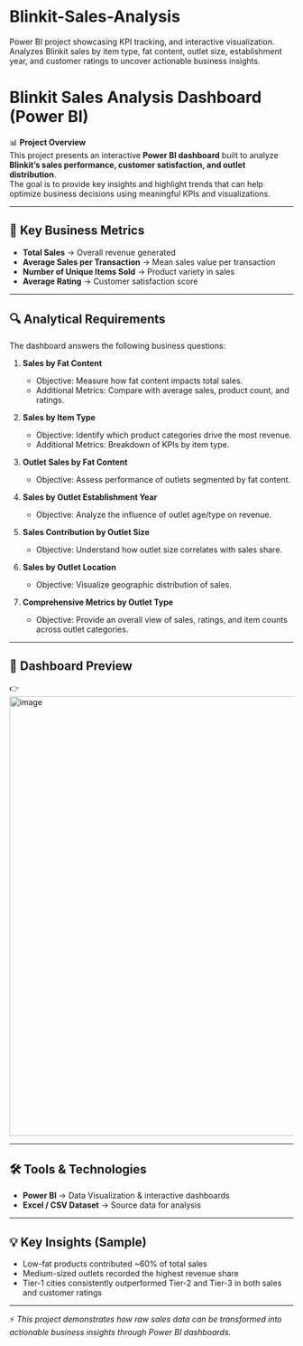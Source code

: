 # Blinkit-Sales-Analysis
Power BI project showcasing KPI tracking, and interactive visualization.  Analyzes Blinkit sales by item type, fat content, outlet size, establishment year, and customer ratings  to uncover actionable business insights.



# Blinkit Sales Analysis Dashboard (Power BI)

📊 **Project Overview**  
This project presents an interactive **Power BI dashboard** built to analyze **Blinkit’s sales performance, customer satisfaction, and outlet distribution**.  
The goal is to provide key insights and highlight trends that can help optimize business decisions using meaningful KPIs and visualizations.  

---

## 🚀 Key Business Metrics
- **Total Sales** → Overall revenue generated  
- **Average Sales per Transaction** → Mean sales value per transaction  
- **Number of Unique Items Sold** → Product variety in sales  
- **Average Rating** → Customer satisfaction score  

---

## 🔍 Analytical Requirements
The dashboard answers the following business questions:

1. **Sales by Fat Content**  
   - Objective: Measure how fat content impacts total sales.  
   - Additional Metrics: Compare with average sales, product count, and ratings.  

2. **Sales by Item Type**  
   - Objective: Identify which product categories drive the most revenue.  
   - Additional Metrics: Breakdown of KPIs by item type.  

3. **Outlet Sales by Fat Content**  
   - Objective: Assess performance of outlets segmented by fat content.  

4. **Sales by Outlet Establishment Year**  
   - Objective: Analyze the influence of outlet age/type on revenue.  

5. **Sales Contribution by Outlet Size**  
   - Objective: Understand how outlet size correlates with sales share.  

6. **Sales by Outlet Location**  
   - Objective: Visualize geographic distribution of sales.  

7. **Comprehensive Metrics by Outlet Type**  
   - Objective: Provide an overall view of sales, ratings, and item counts across outlet categories.  

---

## 📸 Dashboard Preview
👉 <img width="1363" height="778" alt="image" src="https://github.com/user-attachments/assets/191dd487-0890-4fbf-9c0a-c9d75e2e134a" />


---

## 🛠️ Tools & Technologies
- **Power BI** → Data Visualization & interactive dashboards  
- **Excel / CSV Dataset** → Source data for analysis  

---

## 💡 Key Insights (Sample)
- Low-fat products contributed ~60% of total sales  
- Medium-sized outlets recorded the highest revenue share  
- Tier-1 cities consistently outperformed Tier-2 and Tier-3 in both sales and customer ratings   

---

⚡ *This project demonstrates how raw sales data can be transformed into actionable business insights through Power BI dashboards.*  

